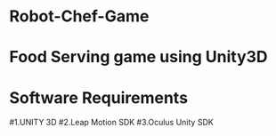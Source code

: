 # Robot-Chef-Game
# Food Serving game using Unity3D 

# Software Requirements
#1.UNITY 3D
#2.Leap Motion SDK
#3.Oculus Unity SDK
